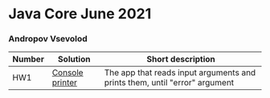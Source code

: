 # Java Core June 2021

### Andropov Vsevolod

| Number | Solution  | Short description
| --- | --- | --- |
HW1 | [Console printer](./src/main/java/homework_1/) | The app that reads input arguments and prints them, until "error" argument |

